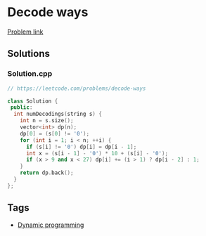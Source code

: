 # Decode ways

[Problem link](https://leetcode.com/problems/decode-ways)

## Solutions


### Solution.cpp
```cpp
// https://leetcode.com/problems/decode-ways

class Solution {
 public:
  int numDecodings(string s) {
    int n = s.size();
    vector<int> dp(n);
    dp[0] = (s[0] != '0');
    for (int i = 1; i < n; ++i) {
      if (s[i] != '0') dp[i] = dp[i - 1];
      int x = (s[i - 1] - '0') * 10 + (s[i] - '0');
      if (x > 9 and x < 27) dp[i] += (i > 1) ? dp[i - 2] : 1;
    }
    return dp.back();
  }
};
```
## Tags

* [Dynamic programming](/Collections/dynamic-programming.md#dynamic-programming)
